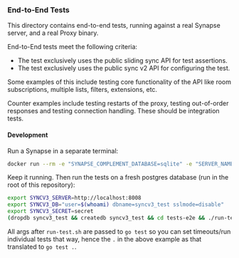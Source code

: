 ### End-to-End Tests

This directory contains end-to-end tests, running against a real Synapse server, and a real Proxy binary.

End-to-End tests meet the following criteria:

-   The test exclusively uses the public sliding sync API for test assertions.
-   The test exclusively uses the public sync v2 API for configuring the test.

Some examples of this include testing core functionality of the API like room subscriptions, multiple lists, filters, extensions, etc.

Counter examples include testing restarts of the proxy, testing out-of-order responses and testing connection handling. These should be integration tests.

#### Development

Run a Synapse in a separate terminal:

```bash
docker run --rm -e "SYNAPSE_COMPLEMENT_DATABASE=sqlite" -e "SERVER_NAME=synapse" -p 8008:8008 ghcr.io/matrix-org/synapse-service:v1.62.0
```

Keep it running. Then run the tests on a fresh postgres database (run in the root of this repository):

```bash
export SYNCV3_SERVER=http://localhost:8008
export SYNCV3_DB="user=$(whoami) dbname=syncv3_test sslmode=disable"
export SYNCV3_SECRET=secret
(dropdb syncv3_test && createdb syncv3_test && cd tests-e2e && ./run-tests.sh .)
```

All args after `run-test.sh` are passed to `go test` so you can set timeouts/run individual tests that way, hence the `.` in the above example as that translated to `go test .`.

